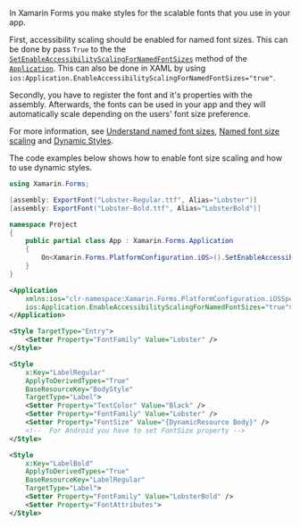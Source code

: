 In Xamarin Forms you make styles for the scalable fonts that you use in your app. 

First, accessibility scaling should be enabled for named font sizes. This can be done by pass `True` to the the [`SetEnableAccessibilityScalingForNamedFontSizes`](https://docs.microsoft.com/en-us/dotnet/api/xamarin.forms.platformconfiguration.iosspecific.application.setenableaccessibilityscalingfornamedfontsizes?view=xamarin-forms#xamarin-forms-platformconfiguration-iosspecific-application-setenableaccessibilityscalingfornamedfontsizes(xamarin-forms-bindableobject-system-boolean)) method of the [`Application`](https://docs.microsoft.com/en-us/dotnet/api/xamarin.forms.platformconfiguration.iosspecific.application?view=xamarin-forms). This can also be done in XAML by using `ios:Application.EnableAccessibilityScalingForNamedFontSizes="true"`.

Secondly, you have to register the font and it's properties with the assembly. Afterwards, the fonts can be used in your app and they will automatically scale depending on the users' font size preference.

For more information, see [Understand named font sizes](https://docs.microsoft.com/en-us/xamarin/xamarin-forms/user-interface/text/fonts#understand-named-font-sizes), [Named font size scaling](https://docs.microsoft.com/en-us/xamarin/xamarin-forms/platform/ios/named-font-size-scaling) and [Dynamic Styles](https://docs.microsoft.com/en-us/xamarin/xamarin-forms/user-interface/styles/xaml/dynamic).

The code examples below shows how to enable font size scaling and how to use dynamic styles.

```csharp
using Xamarin.Forms;

[assembly: ExportFont("Lobster-Regular.ttf", Alias="Lobster")]
[assembly: ExportFont("Lobster-Bold.ttf", Alias="LobsterBold")]

namespace Project
{
    public partial class App : Xamarin.Forms.Application
    {
        On<Xamarin.Forms.PlatformConfiguration.iOS>().SetEnableAccessibilityScalingForNamedFontSizes(true);
    }
}
```

```xml
<Application
    xmlns:ios="clr-namespace:Xamarin.Forms.PlatformConfiguration.iOSSpecific;assembly=Xamarin.Forms.Core"
    ios:Application.EnableAccessibilityScalingForNamedFontSizes="true">
</Application>

<Style TargetType="Entry">
    <Setter Property="FontFamily" Value="Lobster" />
</Style>

<Style
    x:Key="LabelRegular"
    ApplyToDerivedTypes="True"
    BaseResourceKey="BodyStyle"
    TargetType="Label">
    <Setter Property="TextColor" Value="Black" />
    <Setter Property="FontFamily" Value="Lobster" />
    <Setter Property="FontSize" Value="{DynamicResource Body}" />
    <!--  For Android you have to set FontSize property -->
</Style>

<Style
    x:Key="LabelBold"
    ApplyToDerivedTypes="True"
    BaseResourceKey="LabelRegular"
    TargetType="Label">
    <Setter Property="FontFamily" Value="LobsterBold" />
    <Setter Property="FontAttributes">
</Style>
```
